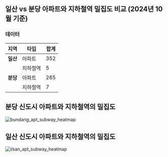 ## 일산 vs 분당 아파트와 지하철역 밀집도 비교 (2024년 10월 기준)

### 데이터

| 지역   | 타입          | 합계 |
|--------|---------------|------|
| **일산** | 아파트        | 352  |
|        | 지하철역      | 5    |
| **분당** | 아파트        | 265  |
|        | 지하철역      | 7    |

## 분당 신도시 아파트와 지하철역의 밀집도

![bundang_apt_subway_heatmap](https://github.com/user-attachments/assets/e096b7bc-d3fd-4f88-a413-8daf845b30a5)

## 일산 신도시 아파트와 지하철역의 밀집도

![ilsan_apt_subway_heatmap](https://github.com/user-attachments/assets/8267ffb4-63de-4167-9094-01233b9d6dec)
